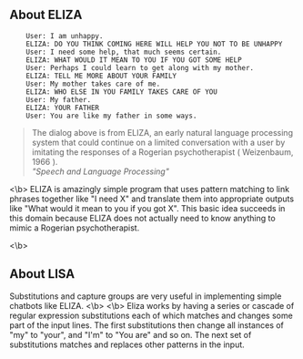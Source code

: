 ## About ELIZA

        User: I am unhappy.
        ELIZA: DO YOU THINK COMING HERE WILL HELP YOU NOT TO BE UNHAPPY
        User: I need some help, that much seems certain.
        ELIZA: WHAT WOULD IT MEAN TO YOU IF YOU GOT SOME HELP
        User: Perhaps I could learn to get along with my mother.
        ELIZA: TELL ME MORE ABOUT YOUR FAMILY
        User: My mother takes care of me.
        ELIZA: WHO ELSE IN YOU FAMILY TAKES CARE OF YOU
        User: My father.
        ELIZA: YOUR FATHER
        User: You are like my father in some ways.

> The dialog above is from ELIZA, an early natural language processing system that could continue on a limited conversation with a user by imitating the responses
of a Rogerian psychotherapist ( Weizenbaum, 1966 ).\
*"Speech and Language Processing"*

<\b>
ELIZA is amazingly simple program that uses pattern matching to link phrases together like "I need X" and translate them into appropriate outputs like 
"What would it mean to you if you got X". This basic idea succeeds in this domain because ELIZA does not actually need to know anything to mimic a Rogerian psychotherapist.

<\b>
## About LISA

Substitutions and capture groups are very useful in implementing simple chatbots like ELIZA.
<\b>
<\b>
Eliza works by having a series or cascade of regular expression substitutions each of which matches and changes some part of the input lines. The first substitutions then
change all instances of "my" to "your", and "I'm" to "You are" and so on. The next set of substitutions matches and replaces other patterns in the input.
